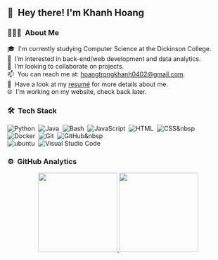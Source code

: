 ## 👋 &nbsp;Hey there! I'm Khanh Hoang

### 👨🏻‍💻 &nbsp;About Me

🎓 &nbsp;I'm currently studying Computer Science at the Dickinson College.\
🌱 &nbsp;I’m interested in back-end/web development and data analytics.\
💞️ &nbsp;I’m looking to collaborate on projects.\
📫 &nbsp;You can reach me at: hoangtrongkhanh0402@gmail.com.\
📄 &nbsp;Have a look at my [resumé](https://github.com/thoang43) for more details about me.\
🌐 &nbsp;I'm working on my website, check back later.

### 🛠 &nbsp;Tech Stack
![Python](https://img.shields.io/badge/-Python-05122A?style=flat&logo=python)&nbsp;
![Java](https://img.shields.io/badge/-Java-05122A?style=flat&logo=Java&logoColor=FFA518)&nbsp;
![Bash](https://img.shields.io/badge/-Bash-05122A?style=flat&logo=gnubash&logoColor=808080)&nbsp;
![JavaScript](https://img.shields.io/badge/-JavaScript-05122A?style=flat&logo=javascript)&nbsp;
![HTML](https://img.shields.io/badge/-HTML-05122A?style=flat&logo=HTML5)&nbsp;
![CSS](https://img.shields.io/badge/-CSS-05122A?style=flat&logo=CSS3&logoColor=1572B6)&nbsp\
![Docker](https://img.shields.io/badge/-Docker-05122A?style=flat&logo=docker&logoColor=2496ED)&nbsp;
![Git](https://img.shields.io/badge/-Git-05122A?style=flat&logo=git)&nbsp;
![GitHub](https://img.shields.io/badge/-GitHub-05122A?style=flat&logo=github)&nbsp\
![ubuntu](https://img.shields.io/badge/-Ubuntu-05122A?style=flat&logo=ubuntu&logoColor=E95420)&nbsp;
![Visual Studio Code](https://img.shields.io/badge/-Visual%20Studio%20Code-05122A?style=flat&logo=visual-studio-code&logoColor=007ACC)&nbsp;

### ⚙️ &nbsp;GitHub Analytics

<p align="center">
<a href="https://github.com/thoang43">
  <img height="180em" src="https://github-readme-stats-eight-theta.vercel.app/api?username=thoang43&show_icons=true&theme=algolia&include_all_commits=true&count_private=true"/>
  <img height="180em" src="https://github-readme-stats-eight-theta.vercel.app/api/top-langs/?username=thoang43&layout=compact&langs_count=8&theme=algolia"/>
</a>
</p>
